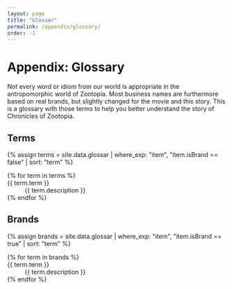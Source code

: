 ```yaml
---
layout: page
title: "Glossar"
permalink: /appendix/glossary/
order: -1
---
```

# Appendix: Glossary
Not every word or idiom from our world is appropriate in the antropomorphic world of Zootopia. Most business names are furthermore based on real brands, but slightly changed for the movie and this story. This is a glossary with those terms to help you better understand the story of Chronicles of Zootopia.

## Terms
{% assign terms = site.data.glossar | where_exp: "item", "item.isBrand == false" | sort: "term" %}
<dl>
{% for term in terms %}
    <dt>{{ term.term }}</dt>
    <dd>{{ term.description }}</dd>
{% endfor %}
</dl>


## Brands
{% assign brands = site.data.glossar | where_exp: "item", "item.isBrand == true" | sort: "term" %}
<dl>
{% for term in brands %}
    <dt>{{ term.term }}</dt>
    <dd>{{ term.description }}</dd>
{% endfor %}
</dl>
